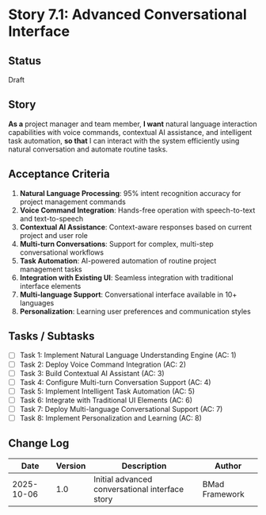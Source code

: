 # Story 7.1: Advanced Conversational Interface

## Status
Draft

## Story

**As a** project manager and team member,
**I want** natural language interaction capabilities with voice commands, contextual AI assistance, and intelligent task automation,
**so that** I can interact with the system efficiently using natural conversation and automate routine tasks.

## Acceptance Criteria

1. **Natural Language Processing**: 95% intent recognition accuracy for project management commands
2. **Voice Command Integration**: Hands-free operation with speech-to-text and text-to-speech
3. **Contextual AI Assistance**: Context-aware responses based on current project and user role
4. **Multi-turn Conversations**: Support for complex, multi-step conversational workflows
5. **Task Automation**: AI-powered automation of routine project management tasks
6. **Integration with Existing UI**: Seamless integration with traditional interface elements
7. **Multi-language Support**: Conversational interface available in 10+ languages
8. **Personalization**: Learning user preferences and communication styles

## Tasks / Subtasks

- [ ] Task 1: Implement Natural Language Understanding Engine (AC: 1)
- [ ] Task 2: Deploy Voice Command Integration (AC: 2)
- [ ] Task 3: Build Contextual AI Assistant (AC: 3)
- [ ] Task 4: Configure Multi-turn Conversation Support (AC: 4)
- [ ] Task 5: Implement Intelligent Task Automation (AC: 5)
- [ ] Task 6: Integrate with Traditional UI Elements (AC: 6)
- [ ] Task 7: Deploy Multi-language Conversational Support (AC: 7)
- [ ] Task 8: Implement Personalization and Learning (AC: 8)

## Change Log

| Date | Version | Description | Author |
|------|---------|-------------|---------|
| 2025-10-06 | 1.0 | Initial advanced conversational interface story | BMad Framework |